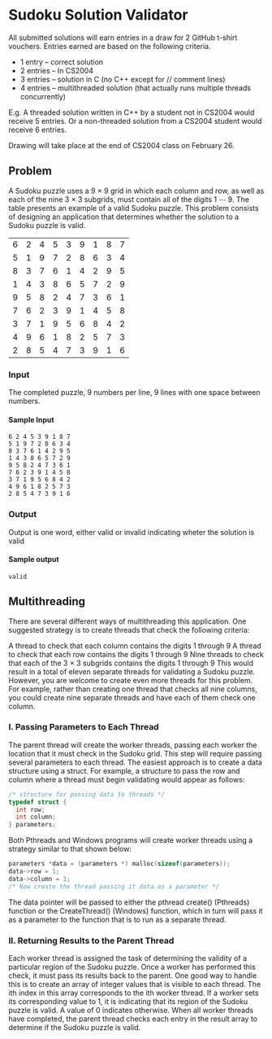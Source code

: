 # Sudoku Solution Validator

All submitted solutions will earn entries in a draw for 2 GitHub t-shirt vouchers.
Entries earned are based on the following criteria.

* 1 entry – correct solution
* 2 entries – In CS2004
* 3 entries – solution in C (no C++ except for // comment lines)
* 4 entries – multithreaded solution (that actually runs multiple threads
  concurrently)

E.g. A threaded solution written in C++ by a student not in CS2004
would receive 5 entries.  Or a non-threaded solution from a CS2004 student
would receive 6 entries.

Drawing will take place at the end of CS2004 class on February 26.

## Problem

A Sudoku puzzle uses a 9 × 9 grid in which each column and row, as well as each
of the nine 3 × 3 subgrids, must contain all of the digits 1 ⋯ 9. The table
presents an example of a valid Sudoku puzzle. This problem consists of designing
an application that determines whether the solution to a Sudoku puzzle is valid.

|   |   |   |   |   |   |   |   |   |
|---|---|---|---|---|---|---|---|---|
| 6 | 2 | 4 | 5 | 3 | 9 | 1 | 8 | 7 |
| 5 | 1 | 9 | 7 | 2 | 8 | 6 | 3 | 4 |
| 8 | 3 | 7 | 6 | 1 | 4 | 2 | 9 | 5 |
| 1 | 4 | 3 | 8 | 6 | 5 | 7 | 2 | 9 |
| 9 | 5 | 8 | 2 | 4 | 7 | 3 | 6 | 1 |
| 7 | 6 | 2 | 3 | 9 | 1 | 4 | 5 | 8 |
| 3 | 7 | 1 | 9 | 5 | 6 | 8 | 4 | 2 |
| 4 | 9 | 6 | 1 | 8 | 2 | 5 | 7 | 3 |
| 2 | 8 | 5 | 4 | 7 | 3 | 9 | 1 | 6 |

### Input

The completed puzzle, 9 numbers per line, 9 lines with one space between
numbers.

#### Sample Input

```
6 2 4 5 3 9 1 8 7
5 1 9 7 2 8 6 3 4
8 3 7 6 1 4 2 9 5
1 4 3 8 6 5 7 2 9
9 5 8 2 4 7 3 6 1
7 6 2 3 9 1 4 5 8
3 7 1 9 5 6 8 4 2
4 9 6 1 8 2 5 7 3
2 8 5 4 7 3 9 1 6
```

### Output

Output is one word, either valid or invalid indicating wheter the solution is
valid

#### Sample output

```
valid
```

## Multithreading

There are several different ways of multithreading this application. One
suggested strategy is to create threads that check the following criteria:

A thread to check that each column contains the digits 1 through 9 A thread to
check that each row contains the digits 1 through 9 Nine threads to check that
each of the 3 × 3 subgrids contains the digits 1 through 9 This would result in
a total of eleven separate threads for validating a Sudoku puzzle. However, you
are welcome to create even more threads for this problem. For example, rather
than creating one thread that checks all nine columns, you could create nine
separate threads and have each of them check one column.

### I. Passing Parameters to Each Thread

The parent thread will create the worker threads, passing each worker the
location that it must check in the Sudoku grid. This step will require passing
several parameters to each thread. The easiest approach is to create a data
structure using a struct. For example, a structure to pass the row and column
where a thread must begin validating would appear as follows:

```C
/* structure for passing data to threads */
typedef struct {
  int row;
  int column;
} parameters;
```

Both Pthreads and Windows programs will create worker threads using a strategy
similar to that shown below:

```C
parameters *data = (parameters *) malloc(sizeof(parameters));
data->row = 1;
data->column = 1;
/* Now create the thread passing it data as a parameter */
```

The data pointer will be passed to either the pthread create() (Pthreads)
function or the CreateThread() (Windows) function, which in turn will pass it as
a parameter to the function that is to run as a separate thread.

### II. Returning Results to the Parent Thread

Each worker thread is assigned the task of determining the validity of a
particular region of the Sudoku puzzle. Once a worker has performed this check,
it must pass its results back to the parent. One good way to handle this is to
create an array of integer values that is visible to each thread. The ith index
in this array corresponds to the ith worker thread. If a worker sets its
corresponding value to 1, it is indicating that its region of the Sudoku puzzle
is valid. A value of 0 indicates otherwise. When all worker threads have
completed, the parent thread checks each entry in the result array to determine
if the Sudoku puzzle is valid.
